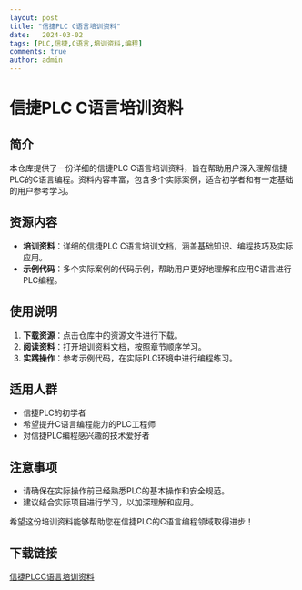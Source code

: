```yaml
---
layout: post
title: "信捷PLC C语言培训资料"
date:   2024-03-02
tags: [PLC,信捷,C语言,培训资料,编程]
comments: true
author: admin
---
```

# 信捷PLC C语言培训资料

## 简介

本仓库提供了一份详细的信捷PLC C语言培训资料，旨在帮助用户深入理解信捷PLC的C语言编程。资料内容丰富，包含多个实际案例，适合初学者和有一定基础的用户参考学习。

## 资源内容

- **培训资料**：详细的信捷PLC C语言培训文档，涵盖基础知识、编程技巧及实际应用。
- **示例代码**：多个实际案例的代码示例，帮助用户更好地理解和应用C语言进行PLC编程。

## 使用说明

1. **下载资源**：点击仓库中的资源文件进行下载。
2. **阅读资料**：打开培训资料文档，按照章节顺序学习。
3. **实践操作**：参考示例代码，在实际PLC环境中进行编程练习。

## 适用人群

- 信捷PLC的初学者
- 希望提升C语言编程能力的PLC工程师
- 对信捷PLC编程感兴趣的技术爱好者

## 注意事项

- 请确保在实际操作前已经熟悉PLC的基本操作和安全规范。
- 建议结合实际项目进行学习，以加深理解和应用。

希望这份培训资料能够帮助您在信捷PLC的C语言编程领域取得进步！

## 下载链接

[信捷PLCC语言培训资料](https://pan.quark.cn/s/06cd0b608d4c)